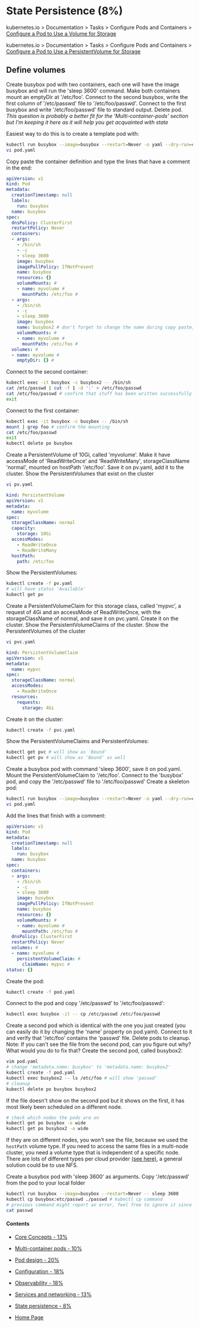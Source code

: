 # State Persistence (8%)

kubernetes.io > Documentation > Tasks > Configure Pods and Containers > [Configure a Pod to Use a Volume for Storage](https://kubernetes.io/docs/tasks/configure-pod-container/configure-volume-storage/)

kubernetes.io > Documentation > Tasks > Configure Pods and Containers > [Configure a Pod to Use a PersistentVolume for Storage](https://kubernetes.io/docs/tasks/configure-pod-container/configure-persistent-volume-storage/)

## Define volumes 

Create busybox pod with two containers, each one will have the image busybox and will run the 'sleep 3600' command. Make both containers mount an emptyDir at '/etc/foo'. Connect to the second busybox, write the first column of '/etc/passwd' file to '/etc/foo/passwd'. Connect to the first busybox and write '/etc/foo/passwd' file to standard output. Delete pod.
*This question is probably a better fit for the 'Multi-container-pods' section but I'm keeping it here as it will help you get acquainted with state*

Easiest way to do this is to create a template pod with:

```bash
kubectl run busybox --image=busybox --restart=Never -o yaml --dry-run=client -- /bin/sh -c 'sleep 3600' > pod.yaml
vi pod.yaml
```
Copy paste the container definition and type the lines that have a comment in the end:

```YAML
apiVersion: v1
kind: Pod
metadata:
  creationTimestamp: null
  labels:
    run: busybox
  name: busybox
spec:
  dnsPolicy: ClusterFirst
  restartPolicy: Never
  containers:
  - args:
    - /bin/sh
    - -c
    - sleep 3600
    image: busybox
    imagePullPolicy: IfNotPresent
    name: busybox
    resources: {}
    volumeMounts: #
    - name: myvolume #
      mountPath: /etc/foo #
  - args:
    - /bin/sh
    - -c
    - sleep 3600
    image: busybox
    name: busybox2 # don't forget to change the name during copy paste, must be different from the first container's name!
    volumeMounts: #
    - name: myvolume #
      mountPath: /etc/foo #
  volumes: #
  - name: myvolume #
    emptyDir: {} #
```

Connect to the second container:

```bash
kubectl exec -it busybox -c busybox2 -- /bin/sh
cat /etc/passwd | cut -f 1 -d ':' > /etc/foo/passwd 
cat /etc/foo/passwd # confirm that stuff has been written successfully
exit
```

Connect to the first container:

```bash
kubectl exec -it busybox -c busybox -- /bin/sh
mount | grep foo # confirm the mounting
cat /etc/foo/passwd
exit
kubectl delete po busybox
```


Create a PersistentVolume of 10Gi, called 'myvolume'. Make it have accessMode of 'ReadWriteOnce' and 'ReadWriteMany', storageClassName 'normal', mounted on hostPath '/etc/foo'. Save it on pv.yaml, add it to the cluster. Show the PersistentVolumes that exist on the cluster
```bash
vi pv.yaml
```

```YAML
kind: PersistentVolume
apiVersion: v1
metadata:
  name: myvolume
spec:
  storageClassName: normal
  capacity:
    storage: 10Gi
  accessModes:
    - ReadWriteOnce
    - ReadWriteMany
  hostPath:
    path: /etc/foo
```

Show the PersistentVolumes:

```bash
kubectl create -f pv.yaml
# will have status 'Available'
kubectl get pv
```


Create a PersistentVolumeClaim for this storage class, called 'mypvc', a request of 4Gi and an accessMode of ReadWriteOnce, with the storageClassName of normal, and save it on pvc.yaml. Create it on the cluster. Show the PersistentVolumeClaims of the cluster. Show the PersistentVolumes of the cluster
```bash
vi pvc.yaml
```

```YAML
kind: PersistentVolumeClaim
apiVersion: v1
metadata:
  name: mypvc
spec:
  storageClassName: normal
  accessModes:
    - ReadWriteOnce
  resources:
    requests:
      storage: 4Gi
```

Create it on the cluster:

```bash
kubectl create -f pvc.yaml
```

Show the PersistentVolumeClaims and PersistentVolumes:

```bash
kubectl get pvc # will show as 'Bound'
kubectl get pv # will show as 'Bound' as well
```



Create a busybox pod with command 'sleep 3600', save it on pod.yaml. Mount the PersistentVolumeClaim to '/etc/foo'. Connect to the 'busybox' pod, and copy the '/etc/passwd' file to '/etc/foo/passwd'
Create a skeleton pod:

```bash
kubectl run busybox --image=busybox --restart=Never -o yaml --dry-run=client -- /bin/sh -c 'sleep 3600' > pod.yaml
vi pod.yaml
```

Add the lines that finish with a comment:

```YAML
apiVersion: v1
kind: Pod
metadata:
  creationTimestamp: null
  labels:
    run: busybox
  name: busybox
spec:
  containers:
  - args:
    - /bin/sh
    - -c
    - sleep 3600
    image: busybox
    imagePullPolicy: IfNotPresent
    name: busybox
    resources: {}
    volumeMounts: #
    - name: myvolume #
      mountPath: /etc/foo #
  dnsPolicy: ClusterFirst
  restartPolicy: Never
  volumes: #
  - name: myvolume #
    persistentVolumeClaim: #
      claimName: mypvc #
status: {}
```

Create the pod:

```bash
kubectl create -f pod.yaml
```

Connect to the pod and copy '/etc/passwd' to '/etc/foo/passwd':

```bash
kubectl exec busybox -it -- cp /etc/passwd /etc/foo/passwd
```


Create a second pod which is identical with the one you just created (you can easily do it by changing the 'name' property on pod.yaml). Connect to it and verify that '/etc/foo' contains the 'passwd' file. Delete pods to cleanup. Note: If you can't see the file from the second pod, can you figure out why? What would you do to fix that?
Create the second pod, called busybox2:

```bash
vim pod.yaml
# change 'metadata.name: busybox' to 'metadata.name: busybox2'
kubectl create -f pod.yaml
kubectl exec busybox2 -- ls /etc/foo # will show 'passwd'
# cleanup
kubectl delete po busybox busybox2
```

If the file doesn't show on the second pod but it shows on the first, it has most likely been scheduled on a different node.

```bash
# check which nodes the pods are on
kubectl get po busybox -o wide
kubectl get po busybox2 -o wide
```

If they are on different nodes, you won't see the file, because we used the `hostPath` volume type.
If you need to access the same files in a multi-node cluster, you need a volume type that is independent of a specific node.
There are lots of different types per cloud provider [(see here)](https://kubernetes.io/docs/concepts/storage/persistent-volumes/#types-of-persistent-volumes), a general solution could be to use NFS.


Create a busybox pod with 'sleep 3600' as arguments. Copy '/etc/passwd' from the pod to your local folder
```bash
kubectl run busybox --image=busybox --restart=Never -- sleep 3600
kubectl cp busybox:etc/passwd ./passwd # kubectl cp command
# previous command might report an error, feel free to ignore it since copy command works
cat passwd
```

#### Contents

- [Core Concepts - 13%](https://nbmustafa.github.io/contents/ckad/ckad_core_concepts)
- [Multi-container pods - 10%](https://nbmustafa.github.io/contents/ckad/multi_container_pod)
- [Pod design - 20%](https://nbmustafa.github.io/contents/ckad/pod_design)
- [Configuration - 18%](https://nbmustafa.github.io/contents/ckad/configuration)
- [Observability - 18%](https://nbmustafa.github.io/contents/ckad/observability)
- [Services and networking - 13%](https://nbmustafa.github.io/contents/ckad/services_and_networking)
- [State persistence - 8%](https://nbmustafa.github.io/contents/ckad/state_persistence)

- [Home Page](https://nbmustafa.github.io/contents/home)
